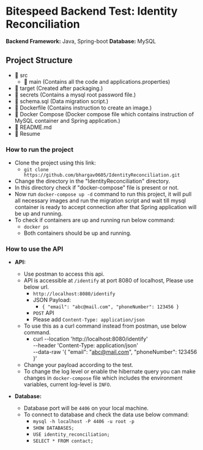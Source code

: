 # Bitespeed Backend Test: Identity Reconciliation #

**Backend Framework:** Java, Spring-boot
**Database:** MySQL

## Project Structure ##
* :open_file_folder: src
  * :open_file_folder: main (Contains all the code and applications.properties)
* :open_file_folder: target (Created after packaging.)
* :open_file_folder: secrets (Contains a mysql root password file.)
* :page_facing_up: schema.sql (Data migration script.)
* :whale: Dockerfile (Contains instruction to create an image.)
* :whale: Docker Compose (Docker compose file which contains instruction of MySQL container and Spring application.)
* :page_facing_up: README.md
* :page_facing_up: Resume
  
### How to run the project ###
* Clone the project using this link:
  * `git clone https://github.com/bhargav0605/IdentityReconciliation.git`
* Change the directory in the "IdentityReconciliation" directory.
* In this directory check if "docker-compose" file is present or not.
* Now run `docker-compose up -d` command to run this project, it will pull all necessary images and run the migration script and wait till mysql container is ready to accept connection after that Spring application will be up and running.
* To check if containers are up and running run below command:
  * `docker ps`
  * Both containers should be up and running.

### How to use the API ###
* **API:**
  * Use postman to access this api.
  * API is accessible at `/identify` at port 8080 of localhost, Please use below url.
    * `http://localhost:8080/identify` 
    * JSON Payload: 
      * `{ "email": "abc@mail.com", "phoneNumber": 123456 }`
    * `POST` API
    * Please add `Content-Type: application/json`
  * To use this as a curl command instead from postman, use below command.
    * curl --location 'http://localhost:8080/identify' \
        --header 'Content-Type: application/json' \
        --data-raw '{
            "email": "abc@mail.com",
            "phoneNumber": 123456
        }'
  * Change your payload according to the test.
  * To change the log level or enable the hibernate query you can make changes in `docker-compose` file which includes the environment variables, current log-level is `INFO`.

* **Database:**
  * Database port will be `4406` on your local machine.
  * To connect to database and check the data use below command:
    * `mysql -h localhost -P 4406 -u root -p`
    * `SHOW DATABASES;`
    * `USE identity_reconciliation;`
    * `SELECT * FROM contact;`